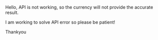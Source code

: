 Hello,
API is not working, so the currency will not provide the accurate result.

I am working to solve API error so please be patient!

Thankyou
